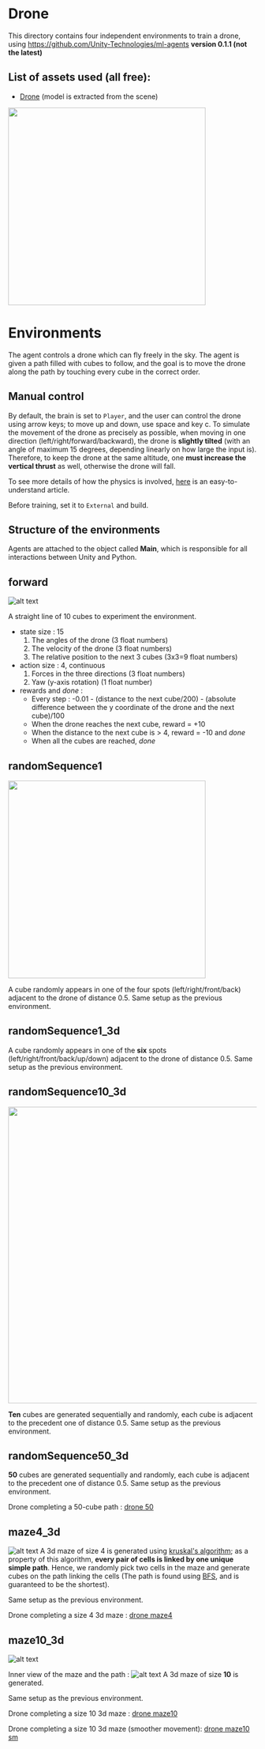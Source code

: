 # Drone

This directory contains four independent environments to train a drone, using https://github.com/Unity-Technologies/ml-agents **version 0.1.1 (not the latest)**

List of assets used (all free):
-------------------
* [Drone](https://github.com/udacity/RoboND-QuadRotor-Unity-Simulator) (model is extracted from the scene)
<img src="descriptionImgs/drone.png" width="400">

# Environments

The agent controls a drone which can fly freely in the sky. The agent is given a path filled with cubes to follow, and the goal is to move the drone along the path by touching every cube in the correct order.

Manual control
-------------------
By default, the brain is set to `Player`, and the user can control the drone using arrow keys; to move up and down, use space and key c. To simulate the movement of the drone as precisely as possible, when moving in one direction (left/right/forward/backward), the drone is **slightly tilted** (with an angle of maximum 15 degrees, depending linearly on how large the input is). Therefore, to keep the drone at the same altitude, one **must increase the vertical thrust** as well, otherwise the drone will fall.

To see more details of how the physics is involved, [here](https://www.wired.com/2017/05/the-physics-of-drones/) is an easy-to-understand article.

Before training, set it to `External` and build.

Structure of the environments
------------------
Agents are attached to the object called **Main**, which is responsible for all interactions between Unity and Python.

forward
------------------
![alt text](descriptionImgs/forward.png)

A straight line of 10 cubes to experiment the environment.
* state size : 15
  1. The angles of the drone (3 float numbers)
  2. The velocity of the drone (3 float numbers)
  3. The relative position to the next 3 cubes (3x3=9 float numbers)
* action size : 4, continuous
  1. Forces in the three directions (3 float numbers)
  2. Yaw (y-axis rotation) (1 float number)
* rewards and *done* :
   * Every step : -0.01 - (distance to the next cube/200) - (absolute difference between the y coordinate of the drone and the next cube)/100
   * When the drone reaches the next cube, reward = +10
   * When the distance to the next cube is > 4, reward = -10 and *done*
   * When all the cubes are reached, *done*
   
randomSequence1
------------------
<img src="descriptionImgs/rand1.png" height="400">

A cube randomly appears in one of the four spots (left/right/front/back) adjacent to the drone of distance 0.5.
Same setup as the previous environment.

randomSequence1_3d
------------------

A cube randomly appears in one of the **six** spots (left/right/front/back/up/down) adjacent to the drone of distance 0.5.
Same setup as the previous environment.


randomSequence10_3d
------------------
<img src="descriptionImgs/rand10.png" width="600">

**Ten** cubes are generated sequentially and randomly, each cube is adjacent to the precedent one of distance 0.5.
Same setup as the previous environment.

randomSequence50_3d
------------------

**50** cubes are generated sequentially and randomly, each cube is adjacent to the precedent one of distance 0.5.
Same setup as the previous environment.

Drone completing a 50-cube path :
[drone 50](https://youtu.be/ECAw-84YvPw)

maze4_3d
------------------

![alt text](descriptionImgs/maze4.png)
A 3d maze of size 4 is generated using [kruskal's algorithm](https://en.wikipedia.org/wiki/Maze_generation_algorithm#Randomized_Kruskal's_algorithm); as a property of this algorithm, **every pair of cells is linked by one unique simple path**. Hence, we randomly pick two cells in the maze and generate cubes on the path linking the cells (The path is found using [BFS](https://en.wikipedia.org/wiki/Breadth-first_search), and is guaranteed to be the shortest).

Same setup as the previous environment.

Drone completing a size 4 3d maze :
[drone maze4](https://youtu.be/edM7mxeRYlY)

maze10_3d
------------------
![alt text](descriptionImgs/maze10.png)

Inner view of the maze and the path : 
![alt text](descriptionImgs/maze_in.png)
A 3d maze of size **10** is generated.

Same setup as the previous environment.

Drone completing a size 10 3d maze :
[drone maze10](https://youtu.be/e32YkK7myuE)

Drone completing a size 10 3d maze (smoother movement):
[drone maze10 sm](https://youtu.be/62P0yJCHeTI)
